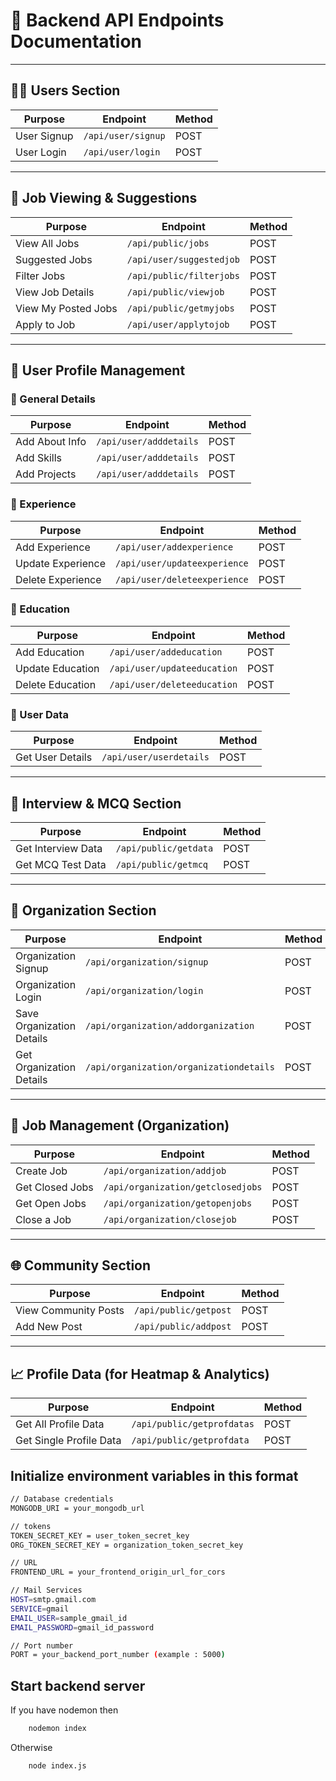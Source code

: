 


# 📌 Backend API Endpoints Documentation

---

## 🧑‍💼 Users Section

| Purpose      | Endpoint                         | Method |
|--------------|----------------------------------|--------|
| User Signup  | `/api/user/signup`              | POST   |
| User Login   | `/api/user/login`               | POST   |

---

## 🧳 Job Viewing & Suggestions

| Purpose                  | Endpoint                              | Method |
|--------------------------|---------------------------------------|--------|
| View All Jobs            | `/api/public/jobs`                   | POST   |
| Suggested Jobs           | `/api/user/suggestedjob`             | POST   |
| Filter Jobs              | `/api/public/filterjobs`             | POST   |
| View Job Details         | `/api/public/viewjob`                | POST   |
| View My Posted Jobs      | `/api/public/getmyjobs`              | POST   |
| Apply to Job             | `/api/user/applytojob`               | POST   |

---

## 👤 User Profile Management

### 🔹 General Details

| Purpose          | Endpoint                         | Method |
|------------------|----------------------------------|--------|
| Add About Info   | `/api/user/adddetails`          | POST   |
| Add Skills       | `/api/user/adddetails`          | POST   |
| Add Projects     | `/api/user/adddetails`          | POST   |

### 🔹 Experience

| Purpose              | Endpoint                            | Method |
|----------------------|-------------------------------------|--------|
| Add Experience       | `/api/user/addexperience`          | POST   |
| Update Experience    | `/api/user/updateexperience`       | POST   |
| Delete Experience    | `/api/user/deleteexperience`       | POST   |

### 🔹 Education

| Purpose              | Endpoint                            | Method |
|----------------------|-------------------------------------|--------|
| Add Education        | `/api/user/addeducation`           | POST   |
| Update Education     | `/api/user/updateeducation`        | POST   |
| Delete Education     | `/api/user/deleteeducation`        | POST   |

### 🔹 User Data

| Purpose              | Endpoint                            | Method |
|----------------------|-------------------------------------|--------|
| Get User Details     | `/api/user/userdetails`            | POST   |

---

## 🧪 Interview & MCQ Section

| Purpose              | Endpoint                            | Method |
|----------------------|-------------------------------------|--------|
| Get Interview Data   | `/api/public/getdata`              | POST   |
| Get MCQ Test Data    | `/api/public/getmcq`               | POST   |

---

## 🏢 Organization Section

| Purpose                     | Endpoint                                 | Method |
|-----------------------------|------------------------------------------|--------|
| Organization Signup         | `/api/organization/signup`              | POST   |
| Organization Login          | `/api/organization/login`               | POST   |
| Save Organization Details   | `/api/organization/addorganization`     | POST   |
| Get Organization Details    | `/api/organization/organizationdetails` | POST   |

---

## 🧾 Job Management (Organization)

| Purpose                     | Endpoint                            | Method |
|-----------------------------|-------------------------------------|--------|
| Create Job                  | `/api/organization/addjob`         | POST   |
| Get Closed Jobs             | `/api/organization/getclosedjobs`  | POST   |
| Get Open Jobs               | `/api/organization/getopenjobs`    | POST   |
| Close a Job                 | `/api/organization/closejob`       | POST   |

---

## 🌐 Community Section

| Purpose              | Endpoint                            | Method |
|----------------------|-------------------------------------|--------|
| View Community Posts | `/api/public/getpost`              | POST   |
| Add New Post         | `/api/public/addpost`              | POST   |

---

## 📈 Profile Data (for Heatmap & Analytics)

| Purpose                         | Endpoint                             | Method |
|----------------------------------|--------------------------------------|--------|
| Get All Profile Data             | `/api/public/getprofdatas`          | POST   |
| Get Single Profile Data          | `/api/public/getprofdata`           | POST   |




## Initialize environment variables in this format

``` bash
// Database credentials
MONGODB_URI = your_mongodb_url

// tokens
TOKEN_SECRET_KEY = user_token_secret_key
ORG_TOKEN_SECRET_KEY = organization_token_secret_key

// URL
FRONTEND_URL = your_frontend_origin_url_for_cors

// Mail Services
HOST=smtp.gmail.com
SERVICE=gmail
EMAIL_USER=sample_gmail_id
EMAIL_PASSWORD=gmail_id_password

// Port number
PORT = your_backend_port_number (example : 5000)
```


## Start backend server

If you have nodemon then 

``` bash
    nodemon index
```

Otherwise 

``` bash
    node index.js
```